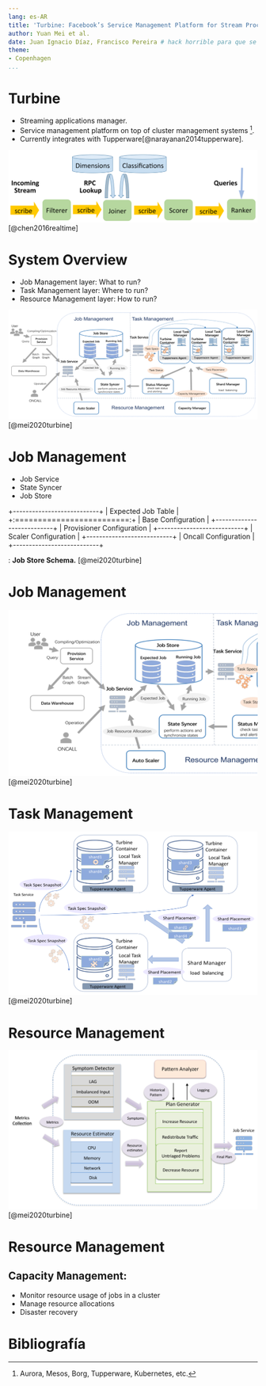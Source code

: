 ```yaml
---
lang: es-AR
title: 'Turbine: Facebook’s Service Management Platform for Stream Processing'
author: Yuan Mei et al.
date: Juan Ignacio Díaz, Francisco Pereira # hack horrible para que se vea bien en la presentación
theme:
- Copenhagen
...
```


# Turbine

- Streaming applications manager.
- Service management platform on top of cluster management systems [^1].
- Currently integrates with Tupperware[@narayanan2014tupperware].

![pipeline](assets/pipeline.png)[@chen2016realtime]

[^1]: Aurora, Mesos, Borg, Tupperware, Kubernetes, etc.

# System Overview

- Job Management layer: What to run?
- Task Management layer: Where to run?
- Resource Management layer: How to run?

![system overview](assets/system-overview.png)[@mei2020turbine]

# Job Management

- Job Service
- State Syncer
- Job Store

+---------------------------+
| Expected Job Table        |
+:=========================:+
| Base Configuration        |
+---------------------------+
| Provisioner Configuration |
+---------------------------+
| Scaler Configuration      |
+---------------------------+
| Oncall Configuration      |
+---------------------------+

: **Job Store Schema.** [@mei2020turbine]

# Job Management

![job management](assets/job-management.png)[@mei2020turbine]

# Task Management

![task management](assets/task-management.png)[@mei2020turbine]

# Resource Management

![resource management](assets/auto-scaler.png)[@mei2020turbine]

# Resource Management

## Capacity Management:

- Monitor resource usage of jobs in a cluster
- Manage resource allocations
- Disaster recovery

# Bibliografía
